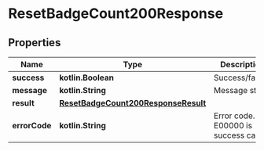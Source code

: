 
# ResetBadgeCount200Response

## Properties
Name | Type | Description | Notes
------------ | ------------- | ------------- | -------------
**success** | **kotlin.Boolean** | Success/failure |  [optional]
**message** | **kotlin.String** | Message string |  [optional]
**result** | [**ResetBadgeCount200ResponseResult**](ResetBadgeCount200ResponseResult.md) |  |  [optional]
**errorCode** | **kotlin.String** | Error code. E00000 is success case |  [optional]



